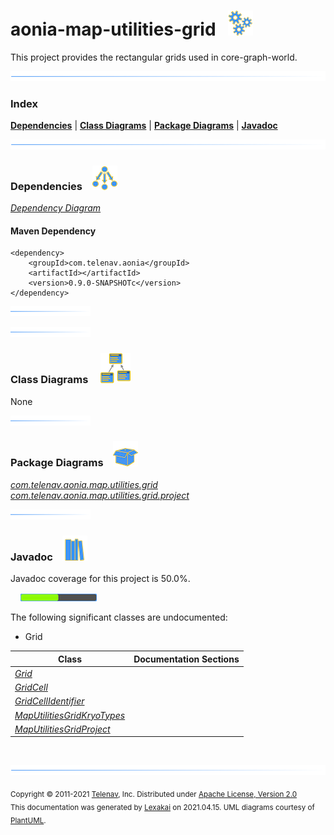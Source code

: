 # aonia-map-utilities-grid &nbsp;&nbsp;![](documentation/images/gears-40.png)

This project provides the rectangular grids used in core-graph-world.

![](documentation/images/horizontal-line.png)

### Index



[**Dependencies**](#dependencies) | [**Class Diagrams**](#class-diagrams) | [**Package Diagrams**](#package-diagrams) | [**Javadoc**](#javadoc)

![](documentation/images/horizontal-line.png)

### Dependencies <a name="dependencies"></a> &nbsp;&nbsp; ![](documentation/images/dependencies-40.png)

[*Dependency Diagram*](documentation/diagrams/dependencies.svg)

#### Maven Dependency

    <dependency>
        <groupId>com.telenav.aonia</groupId>
        <artifactId></artifactId>
        <version>0.9.0-SNAPSHOTc</version>
    </dependency>

![](documentation/images/short-horizontal-line.png)

[//]: # (start-user-text)



[//]: # (end-user-text)

![](documentation/images/short-horizontal-line.png)

### Class Diagrams <a name="class-diagrams"></a> &nbsp; &nbsp; ![](documentation/images/diagram-48.png)

None

![](documentation/images/short-horizontal-line.png)

### Package Diagrams <a name="package-diagrams"></a> &nbsp;&nbsp; ![](documentation/images/box-40.png)

[*com.telenav.aonia.map.utilities.grid*](documentation/diagrams/com.telenav.aonia.map.utilities.grid.svg)  
[*com.telenav.aonia.map.utilities.grid.project*](documentation/diagrams/com.telenav.aonia.map.utilities.grid.project.svg)  

![](documentation/images/short-horizontal-line.png)

### Javadoc <a name="javadoc"></a> &nbsp;&nbsp; ![](documentation/images/books-40.png)

Javadoc coverage for this project is 50.0%.  
  
&nbsp; &nbsp;  ![](documentation/images/meter-50-12.png)

The following significant classes are undocumented:  

- Grid

| Class | Documentation Sections |
|---|---|
| [*Grid*](https://telenav.github.io/aonia-data/javadoc/aonia.map.utilities.grid/com/telenav/aonia/map/utilities/grid/Grid.html) |  |  
| [*GridCell*](https://telenav.github.io/aonia-data/javadoc/aonia.map.utilities.grid/com/telenav/aonia/map/utilities/grid/GridCell.html) |  |  
| [*GridCellIdentifier*](https://telenav.github.io/aonia-data/javadoc/aonia.map.utilities.grid/com/telenav/aonia/map/utilities/grid/GridCellIdentifier.html) |  |  
| [*MapUtilitiesGridKryoTypes*](https://telenav.github.io/aonia-data/javadoc/aonia.map.utilities.grid/com/telenav/aonia/map/utilities/grid/project/MapUtilitiesGridKryoTypes.html) |  |  
| [*MapUtilitiesGridProject*](https://telenav.github.io/aonia-data/javadoc/aonia.map.utilities.grid/com/telenav/aonia/map/utilities/grid/project/MapUtilitiesGridProject.html) |  |  

[//]: # (start-user-text)



[//]: # (end-user-text)

<br/>

![](documentation/images/horizontal-line.png)

<sub>Copyright &#169; 2011-2021 [Telenav](http://telenav.com), Inc. Distributed under [Apache License, Version 2.0](LICENSE)</sub>  
<sub>This documentation was generated by [Lexakai](https://github.com/Telenav/lexakai) on 2021.04.15. UML diagrams courtesy
of [PlantUML](http://plantuml.com).</sub>

